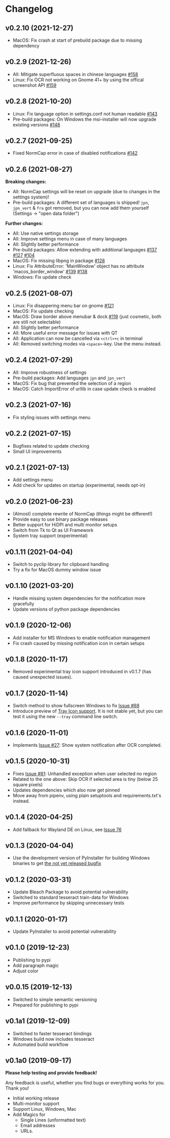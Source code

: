 # Changelog

## v0.2.10 (2021-12-27)

- MacOS: Fix crash at start of prebuild package due to missing dependency

## v0.2.9 (2021-12-26)

- All: Mitigate superfluous spaces in chinese languages
  [#158](https://github.com/dynobo/normcap/issues/158)
- Linux: Fix OCR not working on Gnome 41+ by using the offical screenshot API
  [#159](https://github.com/dynobo/normcap/issues/159)

## v0.2.8 (2021-10-20)

- Linux: Fix language option in settings.conf not human readable
  [#143](https://github.com/dynobo/normcap/issues/143)
- Pre-build packages: On Windows the msi-installer will now upgrade existing versions
  [#148](https://github.com/dynobo/normcap/issues/148)

## v0.2.7 (2021-09-25)

- Fixed NormCap error in case of disabled notifications
  [#142](https://github.com/dynobo/normcap/issues/142)

## v0.2.6 (2021-08-27)

**Breaking changes:**

- All: NormCap settings will be reset on upgrade (due to changes in the settings
  system)!
- Pre-build packages: A different set of languages is shipped! `jpn`, `jpn_vert` & `fra`
  got removed, but you can now add them yourself (Settings -> "open data folder")

**Further changes:**

- All: Use native settings storage
- All: Improve settings menu in case of many languages
- All: Slightly better performance
- Pre-build packages: Allow extending with additional languages
  [#137](https://github.com/dynobo/normcap/issues/137)
  [#127](https://github.com/dynobo/normcap/issues/127)
  [#104](https://github.com/dynobo/normcap/issues/104)
- MacOS: Fix missing libpng in package
  [#128](https://github.com/dynobo/normcap/issues/128)
- Linux: Fix AttributeError: 'MainWindow' object has no attribute 'macos_border_window'
  [#139](https://github.com/dynobo/normcap/issues/139)
  [#138](https://github.com/dynobo/normcap/pull/138)
- Windows: Fix update check

## v0.2.5 (2021-08-07)

- Linux: Fix disappering menu bar on gnome
  [#121](https://github.com/dynobo/normcap/issues/121)
- MacOS: Fix update checking
- MacOS: Draw border above menubar & dock
  [#119](https://github.com/dynobo/normcap/issues/119) (just cosmetic, both are still
  not selectable)
- All: Slightly better performance
- All: More useful error message for issues with QT
- All: Application can now be cancelled via `<ctrl>+c` in terminal
- All: Removed switching modes via `<space>`-key. Use the menu instead.

## v0.2.4 (2021-07-29)

- All: Improve robustness of settings
- Pre-build packages: Add languages `jpn` and `jpn_vert`
- MacOS: Fix bug that prevented the selection of a region
- MacOS: Catch ImportError of urllib in case update check is enabled

## v0.2.3 (2021-07-16)

- Fix styling issues with settings menu

## v0.2.2 (2021-07-15)

- Bugfixes related to update checking
- Small UI improvements

## v0.2.1 (2021-07-13)

- Add settings menu
- Add check for updates on startup (experimental, needs opt-in)

## v0.2.0 (2021-06-23)

- (Almost) complete rewrite of NormCap (things might be different!)
- Provide easy to use binary package releases
- Better support for HiDPI and multi monitor setups
- Switch from Tk to Qt as UI Framework
- System tray support (experimental)

## v0.1.11 (2021-04-04)

- Switch to pyclip library for clipboard handling
- Try a fix for MacOS dummy window issue

## v0.1.10 (2021-03-20)

- Handle missing system dependencies for the notification more gracefully
- Update versions of python package dependencies

## v0.1.9 (2020-12-06)

- Add installer for MS Windows to enable notification management
- Fix crash caused by missing notification icon in certain setups

## v0.1.8 (2020-11-17)

- Removed experimental tray icon support introduced in v0.1.7 (has caused unexpected
  issues).

## v0.1.7 (2020-11-14)

- Switch method to show fullscreen Windows to fix
  [Issue #88](https://github.com/dynobo/normcap/issues/88)
- Introduce preview of [Tray Icon support](https://github.com/dynobo/normcap/issues/82).
  It is not stable yet, but you can test it using the new `--tray` command line switch.

## v0.1.6 (2020-11-01)

- Implements [Issue #27](https://github.com/dynobo/normcap/issues/27): Show system
  notification after OCR completed.

## v0.1.5 (2020-10-31)

- Fixes [Issue #81](https://github.com/dynobo/normcap/issues/81): Unhandled exception
  when user selected no region
- Related to the one above: Skip OCR if selected area is tiny (below 25 square pixels)
- Updates dependencies which also now get pinned
- Move away from pipenv, using plain setuptools and requirements.txt's instead.

## v0.1.4 (2020-04-25)

- Add fallback for Wayland DE on Linux, see
  [Issue 76](https://github.com/dynobo/normcap/issues/76#issue-605722434)

## v0.1.3 (2020-04-04)

- Use the development version of PyInstaller for building Windows binaries to get
  [the not yet released bugfix](https://github.com/pyinstaller/pyinstaller/commit/91481570517707fc70aa70dca9eb986c61eac35d)

## v0.1.2 (2020-03-31)

- Update Bleach Package to avoid potential vulnerability
- Switched to standard tesseract train-data for Windows
- Improve performance by skipping unnecessary tests

## v0.1.1 (2020-01-17)

- Update PyInstaller to avoid potential vulnerability

## v0.1.0 (2019-12-23)

- Publishing to pypi
- Add paragraph magic
- Adjust color

## v0.0.15 (2019-12-13)

- Switched to simple semantic versioning
- Prepared for publishing to pypi

## v0.1a1 (2019-12-09)

- Switched to faster tesseract bindings
- Windows build now includes tesseract
- Automated build workflow

## v0.1a0 (2019-09-17)

**Please help testing and provide feedback!**

Any feedback is useful, whether you find bugs or everything works for you. Thank you!

- Initial working release
- Multi-monitor support
- Support Linux, Windows, Mac
- Add Magics for
  - Single Lines (unformatted text)
  - Email addresses
  - URLs.
